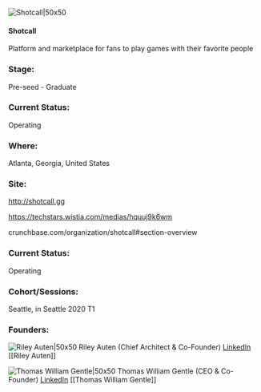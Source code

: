 

![Shotcall|50x50](https://apimg.techstars.com/connect/images/image_files/5e92ae3f34a60d416d00012e/original/logo_background.png)

#### Shotcall
Platform and marketplace for fans to play games with their favorite people

### Stage: 
Pre-seed - Graduate 

### Current Status: 
Operating

### Where:
Atlanta, Georgia, United States

### Site:
http://shotcall.gg

https://techstars.wistia.com/medias/hquuj9k6wm

crunchbase.com/organization/shotcall#section-overview

### Current Status: 
Operating

### Cohort/Sessions: 
Seattle, in Seattle 2020 T1

### Founders: 

![Riley Auten|50x50](https://apimg.techstars.com/connect/images/image_files/5e95fa3934a60d416d00015f/original/Riley_Auten_CAO_Shotcall.jpg) Riley Auten (Chief Architect & Co-Founder) [LinkedIn](https://linkedin.com/in/rileyauten) [[Riley Auten]]

![Thomas William Gentle|50x50](https://apimg.techstars.com/connect/images/image_files/5e0e651da36c1120460000ca/original/my_headshot.png) Thomas William Gentle (CEO & Co-Founder) [LinkedIn](https://linkedin.com/in/thomas-gentle-ba3209aa) [[Thomas William Gentle]]



